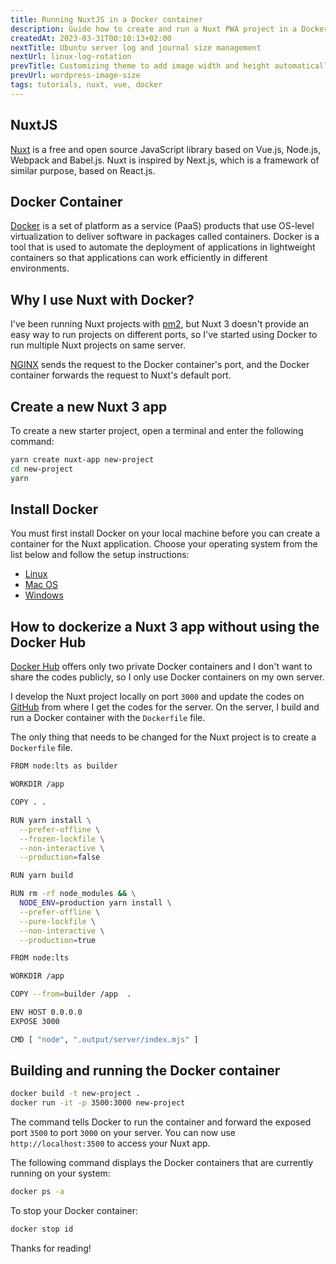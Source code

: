```yaml
---
title: Running NuxtJS in a Docker container
description: Guide how to create and run a Nuxt PWA project in a Docker container and how to share the project without Docker Hub
createdAt: 2023-03-31T00:10:13+02:00
nextTitle: Ubuntu server log and journal size management
nextUrl: linux-log-rotation
prevTitle: Customizing theme to add image width and height automatically in WordPress
prevUrl: wordpress-image-size
tags: tutorials, nuxt, vue, docker
---
```


## NuxtJS

[Nuxt](https://nuxtjs.org/) is a free and open source JavaScript library based on Vue.js, Node.js, Webpack and Babel.js. Nuxt is inspired by Next.js, which is a framework of similar purpose, based on React.js.

## Docker Container

[Docker](https://www.docker.com/) is a set of platform as a service (PaaS) products that use OS-level virtualization to deliver software in packages called containers. Docker is a tool that is used to automate the deployment of applications in lightweight containers so that applications can work efficiently in different environments. 

## Why I use Nuxt with Docker?

I've been running Nuxt projects with [pm2](https://pm2.keymetrics.io/), but Nuxt 3 doesn't provide an easy way to run projects on different ports, so I've started using Docker to run multiple Nuxt projects on same server.

[NGINX](https://www.nginx.com/) sends the request to the Docker container's port, and the Docker container forwards the request to Nuxt's default port.

## Create a new Nuxt 3 app

To create a new starter project, open a terminal and enter the following command:

```bash
yarn create nuxt-app new-project
cd new-project
yarn
```

## Install Docker

You must first install Docker on your local machine before you can create a container for the Nuxt application. Choose your operating system from the list below and follow the setup instructions:

- [Linux](https://docs.docker.com/desktop/install/linux-install/)
- [Mac OS](https://docs.docker.com/desktop/install/mac-install/)
- [Windows](https://docs.docker.com/desktop/install/windows-install/)

## How to dockerize a Nuxt 3 app without using the Docker Hub

[Docker Hub](https://hub.docker.com/) offers only two private Docker containers and I don't want to share the codes publicly, so I only use Docker containers on my own server.

I develop the Nuxt project locally on port `3000` and update the codes on [GitHub](https://github.com/) from where I get the codes for the server. On the server, I build and run a Docker container with the `Dockerfile` file.


The only thing that needs to be changed for the Nuxt project is to create a `Dockerfile` file.

```bash
FROM node:lts as builder

WORKDIR /app

COPY . .

RUN yarn install \
  --prefer-offline \
  --frozen-lockfile \
  --non-interactive \
  --production=false

RUN yarn build

RUN rm -rf node_modules && \
  NODE_ENV=production yarn install \
  --prefer-offline \
  --pure-lockfile \
  --non-interactive \
  --production=true

FROM node:lts

WORKDIR /app

COPY --from=builder /app  .

ENV HOST 0.0.0.0
EXPOSE 3000

CMD [ "node", ".output/server/index.mjs" ]
```

## Building and running the Docker container

```bash
docker build -t new-project .
docker run -it -p 3500:3000 new-project
```

The command tells Docker to run the container and forward the exposed port `3500` to port `3000` on your server. You can now use `http://localhost:3500` to access your Nuxt app.

The following command displays the Docker containers that are currently running on your system:

```bash
docker ps -a
```

To stop your Docker container:

```bash
docker stop id
```

Thanks for reading!
